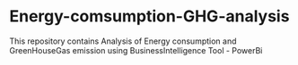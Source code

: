 # Energy-comsumption-GHG-analysis
This repository contains Analysis of Energy consumption and GreenHouseGas emission using BusinessIntelligence Tool - PowerBi
